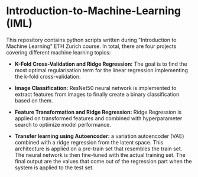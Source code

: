 # Introduction-to-Machine-Learning (IML)

This repository contains python scripts written during "Introduction to Machine Learning" ETH Zurich course. In total, there are four projects covering different machine learning topics:

- **K-Fold Cross-Validation and Ridge Regression:** The goal is to find the most optimal regularisation term for the linear regression implementing the k-fold cross-validation.

- **Image Classification:** ResNet50 neural network is implemented to extract features from images to finally create a binary classification based on them.

- **Feature Transformation and Ridge Regression:** Ridge Regression is applied on transformed features and combined with hyperparameter search to optimize model performance.

- **Transfer learning using Autoencoder:** a variation autoencoder (VAE) combined with a ridge regression from the latent space. This architecture is applied on a pre-train set that resembles the train set. The neural network is then fine-tuned with the actual training set. The final output are the values that come out of the regression part when the system is applied to the test set.
